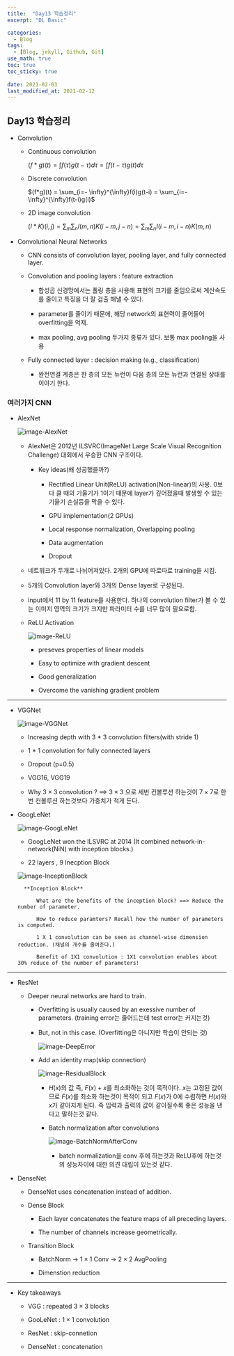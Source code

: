 ```yaml
---
title:  "Day13 학습정리"
excerpt: "DL Basic"

categories:
  - Blog
tags:
  - [Blog, jekyll, Github, Git]
use_math: true
toc: true
toc_sticky: true
 
date: 2021-02-03
last_modified_at: 2021-02-12
---
```



## Day13 학습정리

* Convolution 

    * Continuous convolution

        $(f*g)(t) = \int f(\tau)g(t-\tau)d\tau = \int f(t-\tau)g(t)d\tau$

    * Discrete convolution
    
        $(f*g)(t) = \sum_{i=- \infty}^{\infty}f(i)g(t-i) = \sum_{i=- \infty}^{\infty}f(t-i)g(i)$

    * 2D image convolution

        $(I*K)(i,j) = \sum_{m}\sum_{n}I(m,n)K(i-m,j-n) = \sum_{m}\sum_{n}I(i-m,i-n)K(m,n)$

* Convolutional Neural Networks

    * CNN consists of convolution layer, pooling layer, and fully connected layer.

    * Convolution and pooling layers : feature extraction

        * 합성곱 신경망에서는 풀링 층을 사용해 표현의 크기를 줄임으로써 계산속도를 줄이고 특징을 더 잘 검출 해낼 수 있다.

        * parameter를 줄이기 때문에, 해당 network의 표현력이 줄어들어 overfitting을 억제.

        * max pooling, avg pooling 두가지 종류가 있다. 보통 max pooling을 사용 


    * Fully connected layer : decision making (e.g., classification)

        * 완전연결 계층은 한 층의 모든 뉴런이 다음 층의 모든 뉴런과 연결된 상태를 이야기 한다. 


### 여러가지 CNN

* AlexNet

    ![image-AlexNet](../../assets/img/boostcamp/AlexNet.png)

    * AlexNet은 2012년 ILSVRC(ImageNet Large Scale Visual Recognition Challenge) 대회에서 우승한 CNN 구조이다.

        * Key ideas(왜 성공했을까?)

            * Rectified Linear Unit(ReLU) activation(Non-linear)의 사용. 0보다 클 때의 기울기가 1이기 때문에 layer가 깊어졌을때 발생할 수 있는 기울기 손실등을 막을 수 있다. 

            * GPU implementation(2 GPUs)

            * Local response normalization, Overlapping pooling

            * Data augmentation

            * Dropout

    * 네트워크가 두개로 나뉘어져있다. 2개의 GPU에 따로따로 training을 시킴. 

    * 5개의 Convolution layer와 3개의 Dense layer로 구성된다.

    * input에서 11 by 11 feature를 사용한다. 하나의 convolution filter가 볼 수 있는 이미지 영역의 크기가 크지만 파라미터 수를 너무 많이 필요로함. 
    
    
    * ReLU Activation

        ![image-ReLU](../../assets/img/boostcamp/ReLU.png)

        * preseves properties of linear models

        * Easy to optimize with gradient descent

        * Good generalization

        * Overcome the vanishing gradient problem

---

* VGGNet

    ![image-VGGNet](../../assets/img/boostcamp/VGGNet.png)

    * Increasing depth with 3 * 3 convolution filters(with stride 1)

    * 1 * 1 convolution for fully connected layers

    * Dropout (p=0.5)

    * VGG16, VGG19

    * Why $3 \times 3$ convolution ?  ==> $3 \times 3$ 으로 세번 컨볼루션 하는것이 $7 \times 7$로 한번 컨볼루션 하는것보다 가중치가 적게 든다. 

* GoogLeNet

    ![image-GoogLeNet](../../assets/img/boostcamp/GoogLeNet.png)

    * GoogLeNet won the ILSVRC at 2014 (It combined network-in-network(NiN) with inception blocks.) 

    * 22 layers , 9 Inecption Block

    ![image-InceptionBlock](../../assets/img/boostcamp/InceptionBlock.png)

        **Inception Block**
        
            What are the benefits of the inception block? ==> Reduce the number of parameter.

            How to reduce paramters? Recall how the number of parameters is computed.

            1 X 1 convolution can be seen as channel-wise dimension reduction. (채널의 개수를 줄여준다.)

            Benefit of 1X1 convolution : 1X1 convolution enables about 30% reduce of the number of parameters!

---

* ResNet

    * Deeper neural networks are hard to train.

        * Overfitting is usually caused by an exessive number of parameters. (training error는 줄어드는데 test error는 커지는것)

        * But, not in this case. (Overfitting은 아니지만 학습이 안되는 것)

            ![image-DeepError](../../assets/img/boostcamp/DeepError.png)

        * Add an identity map(skip connection)

            ![image-ResidualBlock](../../assets/img/boostcamp/ResidualBlock.png)

            * $H(x)$의 값 즉, $F(x)+x$를 최소화하는 것이 목적이다. $x$는 고정된 값이므로 $F(x)$를 최소화 하는것이 목적이 되고 $F(x)$가 0에 수렴하면 $H(x)$와 $x$가 같아지게 된다. 즉 입력과 출력의 값이 같아질수록 좋은 성능을 낸다고 말하는것 같다.


            * Batch normalization after convolutions

                ![image-BatchNormAfterConv](../../assets/img/boostcamp/BatchNormAfterConv.png)

                * batch normalization을 conv 후에 하는것과 ReLU후에 하는것의 성능차이에 대한 의견 대립이 있는것 같다.


* DenseNet

    * DenseNet uses concatenation instead of addition.

    * Dense Block 

        * Each layer concatenates the feature maps of all preceding layers.

        * The number of channels increase geometrically.

    * Transition Block

        * BatchNorm -> $1 \times 1$ Conv -> $2 \times 2$ AvgPooling

        * Dimenstion reduction

---

* Key takeaways

    * VGG : repeated $3 \times 3$ blocks

    * GooLeNet : $1 \times 1$ convolution 

    * ResNet : skip-connetion 

    * DenseNet : concatenation

